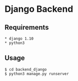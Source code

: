 # Django Backend

## Requirements
```
* django 1.10
* python3
```

## Usage
```
$ cd backend_django
$ python3 manage.py runserver
```

